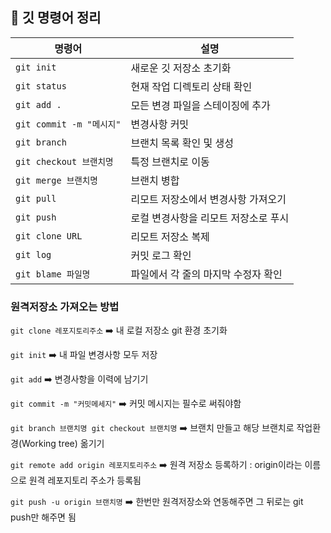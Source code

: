 ## 📓 깃 명령어 정리


| 명령어                | 설명                                 | 
|-----------------------|------------------------------------|
| `git init`           | 새로운 깃 저장소 초기화              |
| `git status`         | 현재 작업 디렉토리 상태 확인          |
| `git add .`          | 모든 변경 파일을 스테이징에 추가       |
| `git commit -m "메시지"` | 변경사항 커밋                       |
| `git branch`         | 브랜치 목록 확인 및 생성             |
| `git checkout 브랜치명` | 특정 브랜치로 이동                  |
| `git merge 브랜치명`  | 브랜치 병합                         |
| `git pull`           | 리모트 저장소에서 변경사항 가져오기    |
| `git push`           | 로컬 변경사항을 리모트 저장소로 푸시   |
| `git clone URL`      | 리모트 저장소 복제                   |
| `git log`            | 커밋 로그 확인                      |
| `git blame 파일명`   | 파일에서 각 줄의 마지막 수정자 확인    |


### 원격저장소 가져오는 방법

`git clone 레포지토리주소` ➡️ 내 로컬 저장소 git 환경 초기화

`git init` ➡️ 내 파일 변경사항 모두 저장

`git add` ➡️ 변경사항을 이력에 남기기

`git commit -m "커밋메세지"` ➡️ 커밋 메시지는 필수로 써줘야함

`git branch 브랜치명 git checkout 브랜치명` ➡️ 브랜치 만들고 해당 브랜치로 작업환경(Working tree) 옮기기

`git remote add origin 레포지토리주소` ➡️ 원격 저장소 등록하기 : origin이라는 이름으로 원격 레포지토리 주소가 등록됨

`git push -u origin 브랜치명` ➡️ 한번만 원격저장소와 연동해주면 그 뒤로는 git push만 해주면 됨
